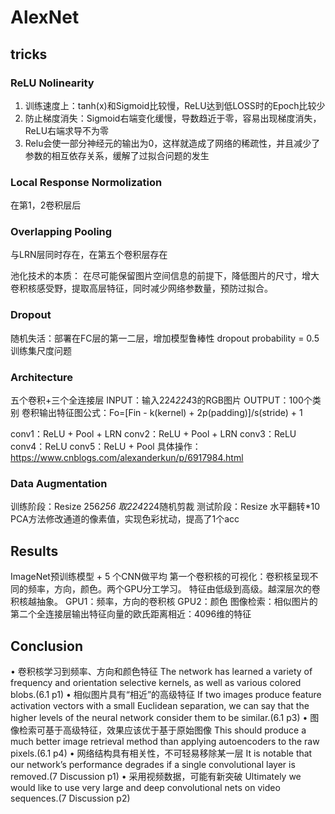 # AlexNet

## tricks
### ReLU Nolinearity
1. 训练速度上：tanh(x)和Sigmoid比较慢，ReLU达到低LOSS时的Epoch比较少
2. 防止梯度消失：Sigmoid右端变化缓慢，导数趋近于零，容易出现梯度消失，ReLU右端求导不为零
3. Relu会使一部分神经元的输出为0，这样就造成了网络的稀疏性，并且减少了参数的相互依存关系，缓解了过拟合问题的发生

### Local Response Normolization
在第1，2卷积层后
### Overlapping Pooling
与LRN层同时存在，在第五个卷积层存在

池化技术的本质：
在尽可能保留图片空间信息的前提下，降低图片的尺寸，增大卷积核感受野，提取高层特征，同时减少网络参数量，预防过拟合。
### Dropout
随机失活：部署在FC层的第一二层，增加模型鲁棒性
dropout probability = 0.5
训练集尺度问题

### Architecture
五个卷积+三个全连接层
INPUT：输入224*224*3的RGB图片
OUTPUT：100个类别
卷积输出特征图公式：Fo=[Fin - k(kernel) + 2p(padding)]/s(stride) + 1

conv1：ReLU + Pool + LRN
conv2：ReLU + Pool + LRN
conv3：ReLU
conv4：ReLU
conv5：ReLU + Pool
具体操作：
https://www.cnblogs.com/alexanderkun/p/6917984.html

### Data Augmentation
训练阶段：Resize 256*256 取224*224随机剪裁
测试阶段：Resize 水平翻转*10
PCA方法修改通道的像素值，实现色彩扰动，提高了1个acc

## Results
ImageNet预训练模型 + 5 个CNN做平均
第一个卷积核的可视化：卷积核呈现不同的频率，方向，颜色。两个GPU分工学习。
特征由低级到高级。越深层次的卷积核越抽象。
GPU1：频率，方向的卷积核
GPU2：颜色
图像检索：相似图片的第二个全连接层输出特征向量的欧氏距离相近：4096维的特征

## Conclusion
•
卷积核学习到频率、方向和颜色特征
The network has learned a variety of frequency
and orientation selective kernels, as well as various colored
blobs.(6.1 p1)
•
相似图片具有“相近”的高级特征
If two images produce feature activation vectors with a small Euclidean separation, we can say that the higher levels
of the neural network consider them to be similar.(6.1 p3)
•
图像检索可基于高级特征，效果应该优于基于原始图像
This should produce a much better image retrieval method than applying autoencoders to the raw pixels.(6.1 p4)
•
网络结构具有相关性，不可轻易移除某一层
It is notable that our network’s performance degrades if a single convolutional layer is removed.(7 Discussion p1)
•
采用视频数据，可能有新突破
Ultimately we would like to use very large and deep convolutional nets on video sequences.(7 Discussion p2)






 
